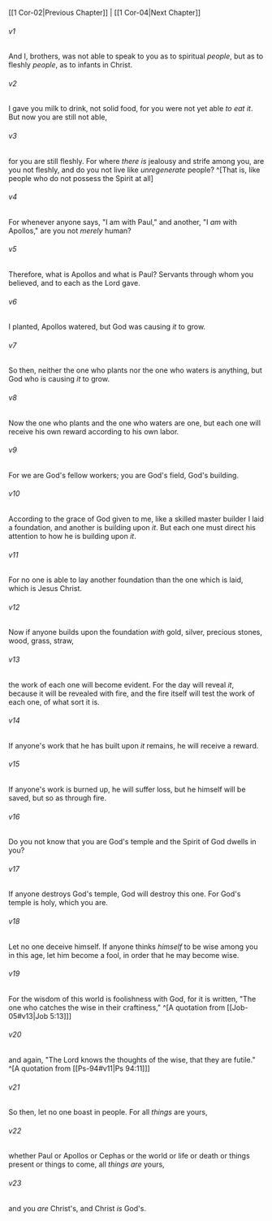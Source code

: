 ﻿---
aliases:
  - 1 Corinthians 3
---

[[1 Cor-02|Previous Chapter]] | [[1 Cor-04|Next Chapter]]

###### v1
And I, brothers, was not able to speak to you as to spiritual _people_, but as to fleshly _people_, as to infants in Christ.

###### v2
I gave you milk to drink, not solid food, for you were not yet able _to eat it_. But now you are still not able,

###### v3
for you are still fleshly. For where _there is_ jealousy and strife among you, are you not fleshly, and do you not live like _unregenerate_ people? ^[That is, like people who do not possess the Spirit at all]

###### v4
For whenever anyone says, "I am with Paul," and another, "I _am_ with Apollos," are you not _merely_ human?

###### v5
Therefore, what is Apollos and what is Paul? Servants through whom you believed, and to each as the Lord gave.

###### v6
I planted, Apollos watered, but God was causing _it_ to grow.

###### v7
So then, neither the one who plants nor the one who waters is anything, but God who is causing _it_ to grow.

###### v8
Now the one who plants and the one who waters are one, but each one will receive his own reward according to his own labor.

###### v9
For we are God's fellow workers; you are God's field, God's building.

###### v10
According to the grace of God given to me, like a skilled master builder I laid a foundation, and another is building upon _it_. But each one must direct his attention to how he is building upon _it_.

###### v11
For no one is able to lay another foundation than the one which is laid, which is Jesus Christ.

###### v12
Now if anyone builds upon the foundation _with_ gold, silver, precious stones, wood, grass, straw,

###### v13
the work of each one will become evident. For the day will reveal _it_, because it will be revealed with fire, and the fire itself will test the work of each one, of what sort it is.

###### v14
If anyone's work that he has built upon _it_ remains, he will receive a reward.

###### v15
If anyone's work is burned up, he will suffer loss, but he himself will be saved, but so as through fire.

###### v16
Do you not know that you are God's temple and the Spirit of God dwells in you?

###### v17
If anyone destroys God's temple, God will destroy this one. For God's temple is holy, which you are.

###### v18
Let no one deceive himself. If anyone thinks _himself_ to be wise among you in this age, let him become a fool, in order that he may become wise.

###### v19
For the wisdom of this world is foolishness with God, for it is written, "The one who catches the wise in their craftiness," ^[A quotation from [[Job-05#v13|Job 5:13]]]

###### v20
and again, "The Lord knows the thoughts of the wise, that they are futile." ^[A quotation from [[Ps-94#v11|Ps 94:11]]]

###### v21
So then, let no one boast in people. For all _things_ are yours,

###### v22
whether Paul or Apollos or Cephas or the world or life or death or things present or things to come, all _things_ _are_ yours,

###### v23
and you _are_ Christ's, and Christ _is_ God's.